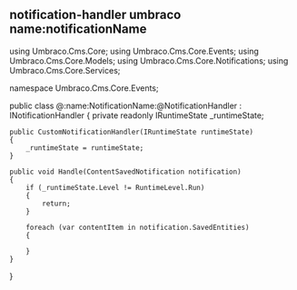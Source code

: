 
notification-handler
umbraco
name:notificationName
---
using Umbraco.Cms.Core;
using Umbraco.Cms.Core.Events;
using Umbraco.Cms.Core.Models;
using Umbraco.Cms.Core.Notifications;
using Umbraco.Cms.Core.Services;

namespace Umbraco.Cms.Core.Events;

public class @:name:NotificationName:@NotificationHandler : INotificationHandler<ContentSavedNotification>
{
    private readonly IRuntimeState _runtimeState;

    public CustomNotificationHandler(IRuntimeState runtimeState)
    {
        _runtimeState = runtimeState;
    }

    public void Handle(ContentSavedNotification notification)
    {
        if (_runtimeState.Level != RuntimeLevel.Run)
        {
            return;
        }

        foreach (var contentItem in notification.SavedEntities)
        {

        }
    }
}